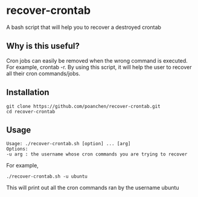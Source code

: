 # recover-crontab

A bash script that will help you to recover a destroyed crontab

## Why is this useful?

Cron jobs can easily be removed when the wrong command is executed. For example, crontab -r. By using this script, it will help the user to recover all their cron commands/jobs.

## Installation

```
git clone https://github.com/poanchen/recover-crontab.git
cd recover-crontab
```

## Usage

```
Usage: ./recover-crontab.sh [option] ... [arg]
Options:
-u arg : the username whose cron commands you are trying to recover
```

For example,

```
./recover-crontab.sh -u ubuntu
```
This will print out all the cron commands ran by the username ubuntu